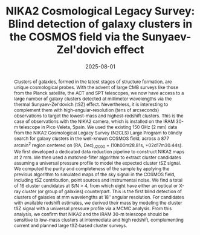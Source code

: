 ---
title: "NIKA2 Cosmological Legacy Survey: Blind detection of galaxy clusters in the COSMOS field via the Sunyaev-Zel'dovich effect"
collection: "publications"
category: "co_papers"
permalink: /publications/2025A&A700A30C
link: https://ui.adsabs.harvard.edu/abs/2025A&A...700A..30C/abstract
date: 2025-08-01
venue: "Astronomy and Astrophysics"
citation: "Chérouvrier, D., Macías-Pérez, J. F., Désert, F. X., et al. (2025), Astronomy and Astrophysics, 700, A30."
abstract: "Clusters of galaxies, formed in the latest stages of structure formation, are unique cosmological probes. With the advent of large CMB surveys like those from the Planck satellite, the ACT and SPT telescopes, we now have access to a large number of galaxy clusters detected at millimeter wavelengths via the thermal Sunyaev-Zel'dovich (tSZ) effect. Nevertheless, it is interesting to complement them with high-angular-resolution (tens of arcseconds) observations to target the lowest-mass and highest-redshift clusters. This is the case of observations with the NIKA2 camera, which is installed on the IRAM 30-m telescope in Pico Veleta, Spain. We used the existing 150 GHz (2 mm) data from the NIKA2 Cosmological Legacy Survey (N2CLS) Large Program to blindly search for galaxy clusters in the well-known COSMOS field, across a 877 arcmin<SUP>2</SUP> region centered on (RA, Dec)<SUB>J2000</SUB> = (10h00m28.81s, +02d17m30.44s). We first developed a dedicated data reduction pipeline to construct NIKA2 maps at 2 mm. We then used a matched-filter algorithm to extract cluster candidates assuming a universal pressure profile to model the expected cluster tSZ signal. We computed the purity and completeness of the sample by applying the previous algorithm to simulated maps of the sky signal in the COSMOS field, including tSZ contribution, point sources and instrumental noise. We find a total of 16 cluster candidates at S/N &gt; 4, from which eight have either an optical or X-ray cluster (or group of galaxies) counterpart. This is the first blind detection of clusters of galaxies at mm wavelengths at 18″ angular resolution. For candidates with available redshift estimates, we derived their mass by modeling the cluster tSZ signal with a universal pressure profile via a MCMC analysis. From this analysis, we confirm that NIKA2 and the IRAM 30-m telescope should be sensitive to low-mass clusters at intermediate and high redshift, complementing current and planned large tSZ-based cluster surveys."
---